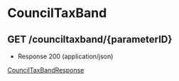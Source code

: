 # CouncilTaxBand


## GET /counciltaxband/{parameterID}
- Response 200 (application/json)

[CouncilTaxBandResponse](CouncilTaxBandResponse.md)
